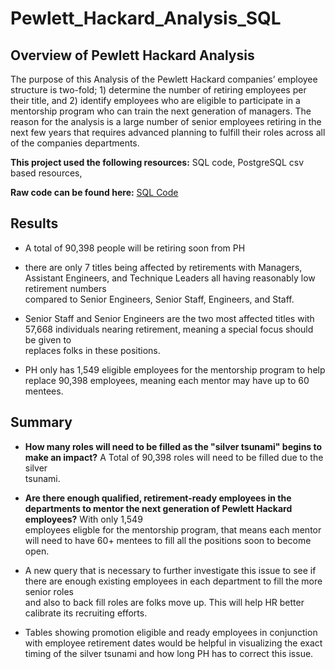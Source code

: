 # Pewlett_Hackard_Analysis_SQL

## Overview of Pewlett Hackard Analysis ##
The purpose of this Analysis of the Pewlett Hackard companies’ employee structure is two-fold; 1) determine the number of retiring employees per their title, and 2) identify employees who are eligible to participate in a mentorship program who can train the next generation of managers. The reason for the analysis is a large number of senior employees retiring in the next few years that requires advanced planning to fulfill their roles across all of the companies departments. 

**This project used the following resources:** SQL code, PostgreSQL csv based resources,

**Raw code can be found here:** [SQL Code](https://github.com/AsaHolley/Pewlett_Hackard_Analysis_SQL/blob/main/Employee_Challenge_code.sql)

## Results ##
  * A total of 90,398 people will be retiring soon from PH 

  * there are only 7 titles being affected by retirements with Managers, Assistant Engineers, and Technique Leaders all having reasonably low retirement numbers     
  compared to Senior Engineers, Senior Staff, Engineers, and Staff. 
  
  * Senior Staff and Senior Engineers are the two most affected titles with 57,668 individuals nearing retirement, meaning a special focus should be given to   
  replaces folks in these positions. 

  * PH only has 1,549 eligible employees for the mentorship program to help replace 90,398 employees, meaning each mentor may have up to 60 mentees. 


## Summary ##
 * **How many roles will need to be filled as the "silver tsunami" begins to make an impact?** A Total of 90,398 roles will need to be filled due to the silver    
  tsunami.
  
  *  **Are there enough qualified, retirement-ready employees in the departments to mentor the next generation of Pewlett Hackard employees?** With only 1,549       
  employees eligble for the mentorship program, that means each mentor will need to have 60+ mentees to fill all the positions soon to become open. 
  
  * A new query that is necessary to further investigate this issue to see if there are enough existing employees in each department to fill the more senior roles  
  and also to back fill roles are folks move up. This will help HR better calibrate its recruiting efforts. 
  
  * Tables showing promotion eligible and ready employees in conjunction with employee retirement dates would be helpful in visualizing the exact timing of the 
  silver tsunami and how long PH has to correct this issue.   

